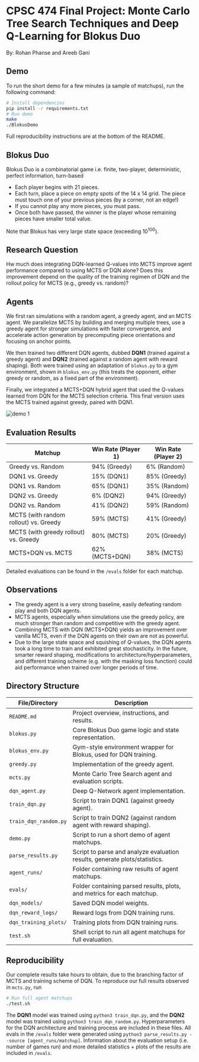 # CPSC 474 Final Project: Monte Carlo Tree Search Techniques and Deep Q-Learning for Blokus Duo

By: Rohan Phanse and Areeb Gani

## Demo

To run the short demo for a few minutes (a sample of matchups), run the following command:

```bash
# Install dependencies
pip install -r requirements.txt
# Run demo
make
./BlokusDemo
```

Full reproducibility instructions are at the bottom of the README.

## Blokus Duo

Blokus Duo is a combinatorial game i.e. finite, two-player, deterministic, perfect information, turn-based

- Each player begins with 21 pieces. 
- Each turn, place a piece on empty spots of the 14 x 14 grid. The piece must touch one of your previous pieces (by a corner, not an edge!) 
- If you cannot play any more pieces, you must pass.
- Once both have passed, the winner is the player whose remaining pieces have smaller total value.

Note that Blokus has very large state space (exceeding $10^{100}$).

## Research Question

Hw much does integrating DQN-learned Q-values into MCTS improve agent performance compared to using MCTS or DQN alone? Does this improvement depend on the quality of the training regimen of DQN and the rollout policy for MCTS (e.g., greedy vs. random)?

## Agents


We first ran simulations with a random agent, a greedy agent, and an MCTS agent. We parallelize MCTS by building and merging multiple trees, use a greedy agent for stronger simulations with faster convergence, and accelerate action generation by precomputing piece orientations and focusing on anchor points.

We then trained two different DQN agents, dubbed **DQN1** (trained against a greedy agent) and **DQN2** (trained against a random agent with reward shaping). Both were trained using an adaptation of ``blokus.py`` to a gym environment, shown in ```blokus_env.py``` (this treats the opponent, either greedy or random, as a fixed part of the environment). 

Finally, we integrated a MCTS+DQN hybrid agent that used the $Q$-values learned from DQN for the MCTS selection criteria. This final version uses the MCTS trained against greedy, paired with DQN1. 

![demo 1](https://lh3.googleusercontent.com/pw/AP1GczMRxUOSwPJtMfKsBjaWjvGyW3rc23gOtCI-kPkuTsQ-a8Zd3VmzIXnGoDYdIMvzQt7dUPaTGJASCUrfU1hy0abTT0owitt6g2TjxOTunBtXWOgyRM-6UOHW1eIFkhD8R60SFDWZ66SLx23EziSOwE2C=w1112-h774-s-no-gm)


## Evaluation Results
| Matchup | Win Rate (Player 1) |  Win Rate (Player 2) |
|------------------------------------------|---------------------|---------------------|
| Greedy vs. Random | 94% (Greedy) | 6% (Random) |
| DQN1 vs. Greedy | 15% (DQN1) | 85% (Greedy) |
| DQN1 vs. Random | 65% (DQN1) | 35% (Random) |
| DQN2 vs. Greedy | 6% (DQN2) | 94% (Greedy) |
| DQN2 vs. Random | 41% (DQN2) | 59% (Random) |
| MCTS (with random rollout) vs. Greedy | 59% (MCTS) | 41% (Greedy) |
| MCTS (with greedy rollout) vs. Greedy | 80% (MCTS) | 20% (Greedy) |
| MCTS+DQN vs. MCTS | 62% (MCTS+DQN) | 38% (MCTS) |

Detailed evaluations can be found in the `/evals` folder for each matchup.

## Observations

- The greedy agent is a very strong baseline, easily defeating random play and both DQN agents.
- MCTS agents, especially when simulations use the greedy policy, are much stronger than random and competitive with the greedy agent.
- Combining MCTS with DQN (MCTS+DQN) yields an improvement over vanilla MCTS, even if the DQN agents on their own are not as powerful.
- Due to the large state space and squishing of $Q$-values, the DQN agents took a long time to train and exhibited great stochasticity. In the future, smarter reward shaping, modifications to architecture/hyperparameters, and different training scheme (e.g. with the masking loss function) could aid performance when trained over longer periods of time.

## Directory Structure

| File/Directory | Description |
|------------------------|-----------------------------------------------------------------------------|
| `README.md` | Project overview, instructions, and results. |
| `blokus.py` | Core Blokus Duo game logic and state representation. |
| `blokus_env.py` | Gym-style environment wrapper for Blokus, used for DQN training. |
| `greedy.py` | Implementation of the greedy agent. |
| `mcts.py` | Monte Carlo Tree Search agent and evaluation scripts. |
| `dqn_agent.py` | Deep Q-Network agent implementation. |
| `train_dqn.py` | Script to train DQN1 (against greedy agent). |
| `train_dqn_random.py` | Script to train DQN2 (against random agent with reward shaping). |
| `demo.py` | Script to run a short demo of agent matchups. |
| `parse_results.py` | Script to parse and analyze evaluation results, generate plots/statistics. |
| `agent_runs/` | Folder containing raw results of agent matchups. |
| `evals/` | Folder containing parsed results, plots, and metrics for each matchup. |
| `dqn_models/` | Saved DQN model weights. |
| `dqn_reward_logs/` | Reward logs from DQN training runs. |
| `dqn_training_plots/` | Training plots from DQN training runs. |
| `test.sh` | Shell script to run all agent matchups for full evaluation. |

## Reproducibility

Our complete results take hours to obtain, due to the branching factor of MCTS and training scheme of DQN. To reproduce our full results observed in ```mcts.py```, run

```bash
# Run full agent matchups
./test.sh
```

The **DQN1** model was trained using `python3 train_dqn.py`, and the **DQN2** model was trained using `python3 train_dqn_random.py`. Hyperparameters for the DQN architecture and training process are included in these files. All evals in the `/evals` folder were generated using `python3 parse_results.py --source [agent_runs/matchup]`. Information about the evaluation setup (i.e. number of games run) and more detailed statistics + plots of the results are included in `/evals`.